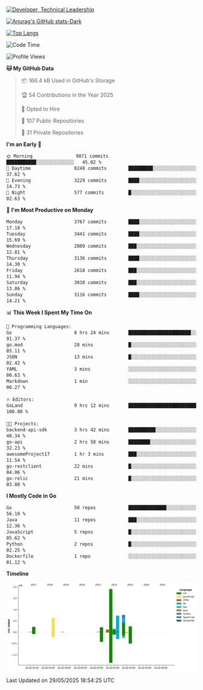 <div>
  <a href="https://www.linkedin.com/in/arielpineiro/" target="_blank" rel="nofollow noopener noreferrer">
    <img src="https://img.shields.io/badge/-LinkedIn-%230077B5?style=for-the-badge&logo=linkedin&logoColor=white" alt="Developer, Technical Leadership" title="Ariel Piñeiro">
  </a>
</div>

[![Anurag's GitHub stats-Dark](https://github-readme-stats.vercel.app/api?username=arielsrv&show_icons=true&theme=dark#gh-dark-mode-only)](https://github.com/anuraghazra/github-readme-stats#gh-dark-mode-only)

[![Top Langs](https://github-readme-stats.vercel.app/api/top-langs/?username=arielsrv&layout=compact&langs_count=10&theme=dark#gh-dark-mode-only)](https://github.com/anuraghazra/github-readme-stats&theme=dark#gh-dark-mode-only)

<!--START_SECTION:waka-->
![Code Time](http://img.shields.io/badge/Code%20Time-1%2C294%20hrs%2050%20mins-blue)

![Profile Views](http://img.shields.io/badge/Profile%20Views-0-blue)

**🐱 My GitHub Data** 

> 📦 166.4 kB Used in GitHub's Storage 
 > 
> 🏆 54 Contributions in the Year 2025
 > 
> 💼 Opted to Hire
 > 
> 📜 107 Public Repositories 
 > 
> 🔑 31 Private Repositories 
 > 
**I'm an Early 🐤** 

```text
🌞 Morning                9871 commits        ███████████░░░░░░░░░░░░░░   45.02 % 
🌆 Daytime                8248 commits        █████████░░░░░░░░░░░░░░░░   37.62 % 
🌃 Evening                3229 commits        ████░░░░░░░░░░░░░░░░░░░░░   14.73 % 
🌙 Night                  577 commits         █░░░░░░░░░░░░░░░░░░░░░░░░   02.63 % 
```
📅 **I'm Most Productive on Monday** 

```text
Monday                   3767 commits        ████░░░░░░░░░░░░░░░░░░░░░   17.18 % 
Tuesday                  3441 commits        ████░░░░░░░░░░░░░░░░░░░░░   15.69 % 
Wednesday                2809 commits        ███░░░░░░░░░░░░░░░░░░░░░░   12.81 % 
Thursday                 3136 commits        ████░░░░░░░░░░░░░░░░░░░░░   14.30 % 
Friday                   2618 commits        ███░░░░░░░░░░░░░░░░░░░░░░   11.94 % 
Saturday                 3038 commits        ███░░░░░░░░░░░░░░░░░░░░░░   13.86 % 
Sunday                   3116 commits        ████░░░░░░░░░░░░░░░░░░░░░   14.21 % 
```


📊 **This Week I Spent My Time On** 

```text
💬 Programming Languages: 
Go                       8 hrs 24 mins       ███████████████████████░░   91.37 % 
go.mod                   28 mins             █░░░░░░░░░░░░░░░░░░░░░░░░   05.11 % 
JSON                     13 mins             █░░░░░░░░░░░░░░░░░░░░░░░░   02.42 % 
YAML                     3 mins              ░░░░░░░░░░░░░░░░░░░░░░░░░   00.63 % 
Markdown                 1 min               ░░░░░░░░░░░░░░░░░░░░░░░░░   00.27 % 

🔥 Editors: 
GoLand                   9 hrs 12 mins       █████████████████████████   100.00 % 

🐱‍💻 Projects: 
backend-api-sdk          3 hrs 42 mins       ██████████░░░░░░░░░░░░░░░   40.34 % 
go-api                   2 hrs 58 mins       ████████░░░░░░░░░░░░░░░░░   32.23 % 
awesomeProject17         1 hr 3 mins         ███░░░░░░░░░░░░░░░░░░░░░░   11.54 % 
go-restclient            22 mins             █░░░░░░░░░░░░░░░░░░░░░░░░   04.06 % 
go-relic                 21 mins             █░░░░░░░░░░░░░░░░░░░░░░░░   03.88 % 
```

**I Mostly Code in Go** 

```text
Go                       50 repos            ██████████████░░░░░░░░░░░   56.18 % 
Java                     11 repos            ███░░░░░░░░░░░░░░░░░░░░░░   12.36 % 
JavaScript               5 repos             █░░░░░░░░░░░░░░░░░░░░░░░░   05.62 % 
Python                   2 repos             █░░░░░░░░░░░░░░░░░░░░░░░░   02.25 % 
Dockerfile               1 repo              ░░░░░░░░░░░░░░░░░░░░░░░░░   01.12 % 
```



**Timeline**

![Lines of Code chart](https://raw.githubusercontent.com/arielsrv/arielsrv/main/assets/bar_graph.png)


 Last Updated on 29/05/2025 18:54:25 UTC
<!--END_SECTION:waka-->
